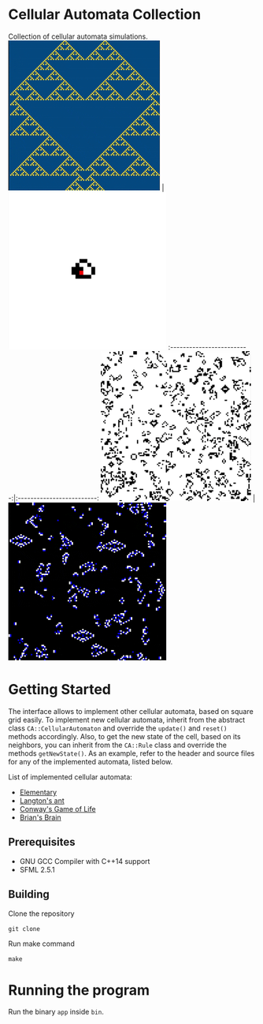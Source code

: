 # Cellular Automata Collection

Collection of cellular automata simulations.
![Elementary cellular automaton with rule 90](https://github.com/BojanSof/CellularAutomata/blob/master/images/elementary.gif) | ![Langton's ant](https://github.com/BojanSof/CellularAutomata/blob/master/images/langton.gif)
:-------------------------:|:-------------------------:
![Conway's Game of Life](https://github.com/BojanSof/CellularAutomata/blob/master/images/conway.gif) | ![Brian's Brain](https://github.com/BojanSof/CellularAutomata/blob/master/images/brian.gif)


# Getting Started

The interface allows to implement other cellular automata, based on square grid easily.
To implement new cellular automata, inherit from the abstract class ```CA::CellularAutomaton```
and override the ```update()``` and ```reset()``` methods accordingly.
Also, to get the new state of the cell, based on its neighbors, you can inherit from
the ```CA::Rule``` class and override the methods ```getNewState()```.
As an example, refer to the header and source files for any of the implemented automata,
listed below.

List of implemented cellular automata:
- [Elementary](https://en.wikipedia.org/wiki/Elementary_cellular_automaton)
- [Langton's ant](https://en.wikipedia.org/wiki/Langton%27s_ant)
- [Conway's Game of Life](https://en.wikipedia.org/wiki/Conway%27s_Game_of_Life)
- [Brian's Brain](https://en.wikipedia.org/wiki/Brian%27s_Brain)

## Prerequisites

- GNU GCC Compiler with C++14 support
- SFML 2.5.1

## Building

Clone the repository
```
git clone
```
Run make command
```
make
```

# Running the program

Run the binary ```app``` inside ```bin```.
